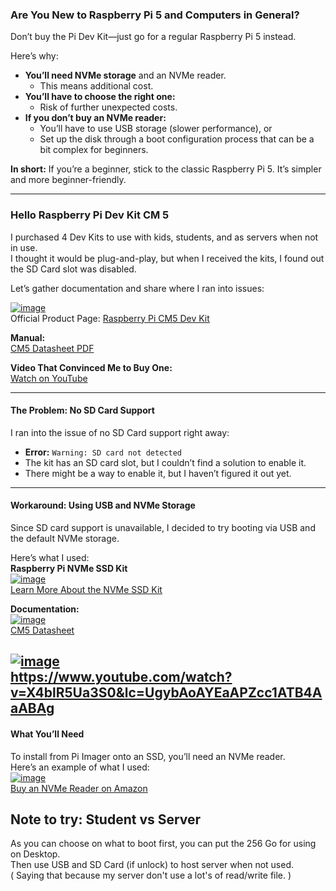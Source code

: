 

### **Are You New to Raspberry Pi 5 and Computers in General?**

Don’t buy the Pi Dev Kit—just go for a regular Raspberry Pi 5 instead.

Here’s why:

- **You’ll need NVMe storage** and an NVMe reader.  
  - This means additional cost.  
- **You’ll have to choose the right one:**  
  - Risk of further unexpected costs.  
- **If you don’t buy an NVMe reader:**  
  - You’ll have to use USB storage (slower performance), or  
  - Set up the disk through a boot configuration process that can be a bit complex for beginners.  

**In short:** If you’re a beginner, stick to the classic Raspberry Pi 5. It’s simpler and more beginner-friendly.

---

### **Hello Raspberry Pi Dev Kit CM 5**

I purchased 4 Dev Kits to use with kids, students, and as servers when not in use.  
I thought it would be plug-and-play, but when I received the kits, I found out the SD Card slot was disabled.  

Let’s gather documentation and share where I ran into issues:

[![image](https://github.com/user-attachments/assets/cf1da926-7616-4860-a202-d432cf385732)](https://www.raspberrypi.com/products/cm5-dev-kit/)  
Official Product Page: [Raspberry Pi CM5 Dev Kit](https://www.raspberrypi.com/products/cm5-dev-kit/)  

**Manual:**  
[CM5 Datasheet PDF](https://datasheets.raspberrypi.com/cm5/cm5-datasheet.pdf)  

**Video That Convinced Me to Buy One:**  
[Watch on YouTube](https://youtu.be/X4blR5Ua3S0)  

---

#### **The Problem: No SD Card Support**

I ran into the issue of no SD Card support right away:  

- **Error:** `Warning: SD card not detected`  
- The kit has an SD card slot, but I couldn’t find a solution to enable it.  
- There might be a way to enable it, but I haven’t figured it out yet.  

---

#### **Workaround: Using USB and NVMe Storage**

Since SD card support is unavailable, I decided to try booting via USB and the default NVMe storage.

Here’s what I used:  
**Raspberry Pi NVMe SSD Kit**  
[![image](https://github.com/user-attachments/assets/06b473e2-53cd-4711-92f7-0f49f526f842)](https://www.raspberrypi.com/products/ssd/)  
[Learn More About the NVMe SSD Kit](https://www.raspberrypi.com/products/ssd/)  

**Documentation:**  
[![image](https://github.com/user-attachments/assets/2dabd2b9-49a6-44c7-9896-c62ece604edb)](https://datasheets.raspberrypi.com/cm5/cm5-datasheet.pdf)  
[CM5 Datasheet](https://datasheets.raspberrypi.com/cm5/cm5-datasheet.pdf)  


[![image](https://github.com/user-attachments/assets/6abac494-3ebf-454f-a0be-78ae71dc0143)](https://www.youtube.com/watch?v=X4blR5Ua3S0&lc=UgybAoAYEaAPZcc1ATB4AaABAg)  
https://www.youtube.com/watch?v=X4blR5Ua3S0&lc=UgybAoAYEaAPZcc1ATB4AaABAg  
---

#### **What You’ll Need**

To install from Pi Imager onto an SSD, you’ll need an NVMe reader.  
Here’s an example of what I used:  
[![image](https://github.com/user-attachments/assets/cbb1fc00-6b7d-4557-92a9-05a62b45327b)](https://amzn.to/49QPcwA)  
[Buy an NVMe Reader on Amazon](https://amzn.to/49QPcwA)  




## Note to try: Student vs Server

As you can choose on what to boot first, you can put the 256 Go for using on Desktop.  
Then use USB and SD Card (if unlock) to host server when not used.  
( Saying that because my server don't use a lot's of read/write file.   )


